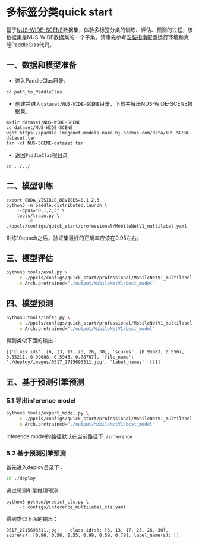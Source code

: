 # 多标签分类quick start

基于[NUS-WIDE-SCENE](https://lms.comp.nus.edu.sg/wp-content/uploads/2019/research/nuswide/NUS-WIDE.html)数据集，体验多标签分类的训练、评估、预测的过程，该数据集是NUS-WIDE数据集的一个子集。请事先参考[安装指南](install.md)配置运行环境和克隆PaddleClas代码。

## 一、数据和模型准备

* 进入PaddleClas目录。

```
cd path_to_PaddleClas
```

* 创建并进入`dataset/NUS-WIDE-SCENE`目录，下载并解压NUS-WIDE-SCENE数据集。

```shell
mkdir dataset/NUS-WIDE-SCENE
cd dataset/NUS-WIDE-SCENE
wget https://paddle-imagenet-models-name.bj.bcebos.com/data/NUS-SCENE-dataset.tar
tar -xf NUS-SCENE-dataset.tar
```

* 返回`PaddleClas`根目录

```
cd ../../
```

## 二、模型训练

```shell
export CUDA_VISIBLE_DEVICES=0,1,2,3
python3 -m paddle.distributed.launch \
    --gpus="0,1,2,3" \
    tools/train.py \
        -c ./ppcls/configs/quick_start/professional/MobileNetV1_multilabel.yaml
```

训练10epoch之后，验证集最好的正确率应该在0.95左右。

## 三、模型评估

```bash
python3 tools/eval.py \
    -c ./ppcls/configs/quick_start/professional/MobileNetV1_multilabel.yaml \
    -o Arch.pretrained="./output/MobileNetV1/best_model"
```

## 四、模型预测

```bash
python3 tools/infer.py \
    -c ./ppcls/configs/quick_start/professional/MobileNetV1_multilabel.yaml \
    -o Arch.pretrained="./output/MobileNetV1/best_model"
```

得到类似下面的输出：
```  
[{'class_ids': [6, 13, 17, 23, 26, 30], 'scores': [0.95683, 0.5567, 0.55211, 0.99088, 0.5943, 0.78767], 'file_name': './deploy/images/0517_2715693311.jpg', 'label_names': []}]
```

## 五、基于预测引擎预测

### 5.1 导出inference model

```bash
python3 tools/export_model.py \
    -c ./ppcls/configs/quick_start/professional/MobileNetV1_multilabel.yaml \
    -o Arch.pretrained="./output/MobileNetV1/best_model"
```
inference model的路径默认在当前路径下`./inference`

### 5.2 基于预测引擎预测

首先进入deploy目录下：

```bash
cd ./deploy
```

通过预测引擎推理预测：

```
python3 python/predict_cls.py \
     -c configs/inference_multilabel_cls.yaml
```

得到类似下面的输出：
```
0517_2715693311.jpg:    class id(s): [6, 13, 17, 23, 26, 30], score(s): [0.96, 0.56, 0.55, 0.99, 0.59, 0.79], label_name(s): []
```
